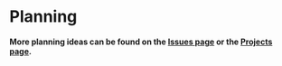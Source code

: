 # Planning

**More planning ideas can be found on the [Issues page](https://github.com/willtheorangeguy/Nginx-File-Directory/issues) or the [Projects page](https://github.com/willtheorangeguy/Nginx-File-Directory/projects?type=classic).**
